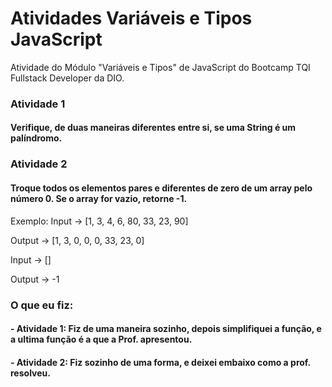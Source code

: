 # Atividades Variáveis e Tipos JavaScript
Atividade do Módulo "Variáveis e Tipos" de JavaScript do Bootcamp TQI Fullstack Developer da DIO.

### Atividade 1
#### Verifique, de duas maneiras diferentes entre si, se uma String é um palíndromo.

### Atividade 2
#### Troque todos os elementos pares e diferentes de zero de um array pelo número 0. Se o array for vazio, retorne -1.

Exemplo: Input -> [1, 3, 4, 6, 80, 33, 23, 90]

Output -> [1, 3, 0, 0, 0, 33, 23, 0]

Input -> []

Output -> -1


### O que eu fiz:
#### - Atividade 1: Fiz de uma maneira sozinho, depois simplifiquei a função, e a ultima função é a que a Prof. apresentou.
#### - Atividade 2: Fiz sozinho de uma forma, e deixei embaixo como a prof. resolveu.
